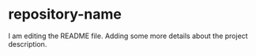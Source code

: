# repository-name

I am editing the README file. Adding some more details about the project description.
